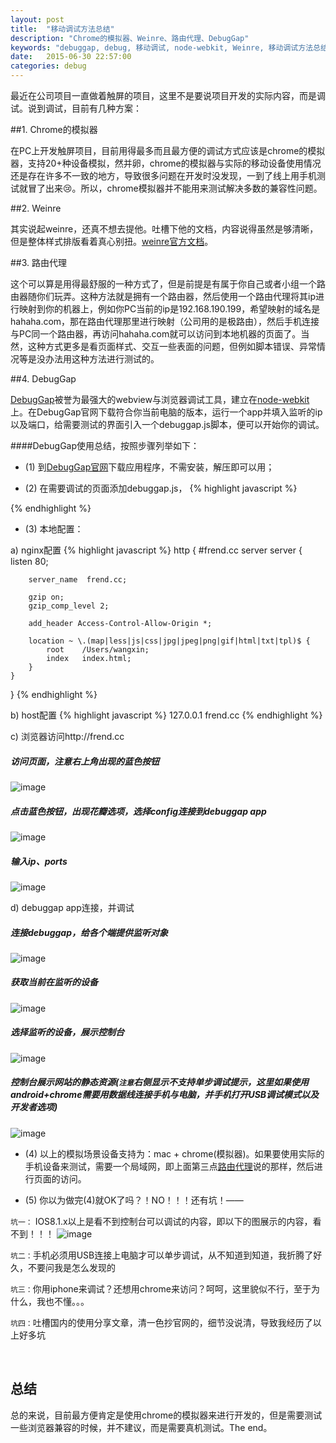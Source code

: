 ```yaml
---
layout: post
title:  "移动调试方法总结"
description: "Chrome的模拟器、Weinre、路由代理、DebugGap"
keywords: "debuggap, debug, 移动调试, node-webkit, Weinre, 移动调试方法总结"
date:   2015-06-30 22:57:00
categories: debug
---
```


最近在公司项目一直做着触屏的项目，这里不是要说项目开发的实际内容，而是调试。说到调试，目前有几种方案：

##1. Chrome的模拟器

在PC上开发触屏项目，目前用得最多而且最方便的调试方式应该是chrome的模拟器，支持20+种设备模拟，然并卵，chrome的模拟器与实际的移动设备使用情况还是存在许多不一致的地方，导致很多问题在开发时没发现，一到了线上用手机测试就冒了出来😢。所以，chrome模拟器并不能用来测试解决多数的兼容性问题。

##2. Weinre

其实说起weinre，还真不想去提他。吐槽下他的文档，内容说得虽然是够清晰，但是整体样式排版看着真心别扭。[weinre官方文档](http://people.apache.org/~pmuellr/weinre/docs/latest/)。

##3. 路由代理

这个可以算是用得最舒服的一种方式了，但是前提是有属于你自己或者小组一个路由器随你们玩弄。这种方法就是拥有一个路由器，然后使用一个路由代理将其ip进行映射到你的机器上，例如你PC当前的ip是192.168.190.199，希望映射的域名是hahaha.com，那在路由代理那里进行映射（公司用的是极路由），然后手机连接与PC同一个路由器，再访问hahaha.com就可以访问到本地机器的页面了。当然，这种方式更多是看页面样式、交互一些表面的问题，但例如脚本错误、异常情况等是没办法用这种方法进行测试的。

##4. DebugGap

[DebugGap](http://www.debuggap.com/)被誉为最强大的webview与浏览器调试工具，建立在[node-webkit](https://github.com/nwjs/nw.js)上。在DebugGap官网下载符合你当前电脑的版本，运行一个app并填入监听的ip以及端口，给需要测试的界面引入一个debuggap.js脚本，便可以开始你的调试。

####DebugGap使用总结，按照步骤列举如下：

- (1) 到[DebugGap官网](http://www.debuggap.com/)下载应用程序，不需安装，解压即可以用；

- (2) 在需要调试的页面添加debuggap.js，
{% highlight javascript %}
<script src="//frend.cc/debug/debuggap.js"></script>
{% endhighlight %}

- (3) 本地配置：

a) nginx配置
{% highlight javascript %}
http {
    #frend.cc server
    server {
        listen       80;

        server_name  frend.cc;

        gzip on;
        gzip_comp_level 2;

        add_header Access-Control-Allow-Origin *;
		
        location ~ \.(map|less|js|css|jpg|jpeg|png|gif|html|txt|tpl)$ {
            root    /Users/wangxin;
            index   index.html;
        }
    }
}
{% endhighlight %}

b) host配置
{% highlight javascript %}
127.0.0.1   frend.cc
{% endhighlight %}

c) 浏览器访问http://frend.cc
<br/>

##### 访问页面，注意右上角出现的蓝色按钮
![image](https://frender.github.io/blog/images/post/debuggap/browser-step1.png)

##### 点击蓝色按钮，出现花瓣选项，选择config连接到debuggap app
![image](https://frender.github.io/blog/images/post/debuggap/browser-step2.png) 

##### 输入ip、ports
![image](https://frender.github.io/blog/images/post/debuggap/browser-step3.png)

d) debuggap app连接，并调试
<br/>

##### 连接debuggap，给各个端提供监听对象
![image](https://frender.github.io/blog/images/post/debuggap/debuggap-step1.png) 

##### 获取当前在监听的设备
![image](https://frender.github.io/blog/images/post/debuggap/debuggap-step2.png) 

##### 选择监听的设备，展示控制台
![image](https://frender.github.io/blog/images/post/debuggap/debuggap-step3.png)

##### 控制台展示网站的静态资源(`注意`右侧显示不支持单步调试提示，这里如果使用android+chrome需要用数据线连接手机与电脑，并手机打开USB调试模式以及开发者选项)
![image](https://frender.github.io/blog/images/post/debuggap/debuggap-step4.png) 

- (4) 以上的模拟场景设备支持为：mac + chrome(模拟器)。如果要使用实际的手机设备来测试，需要一个局域网，即上面第三点[路由代理](#路由代理)说的那样，然后进行页面的访问。

- (5) 你以为做完(4)就OK了吗？！NO！！！还有坑！—— 

`坑一：` IOS8.1.x以上是看不到控制台可以调试的内容，即以下的图展示的内容，看不到！！！
![image](https://frender.github.io/blog/images/post/debuggap/debuggap-step3.png) 

`坑二：`手机必须用USB连接上电脑才可以单步调试，从不知道到知道，我折腾了好久，不要问我是怎么发现的

`坑三：`你用iphone来调试？还想用chrome来访问？呵呵，这里貌似不行，至于为什么，我也不懂。。。

`坑四：`吐槽国内的使用分享文章，清一色抄官网的，细节没说清，导致我经历了以上好多坑

<br/>

## 总结

总的来说，目前最方便肯定是使用chrome的模拟器来进行开发的，但是需要测试一些浏览器兼容的时候，并不建议，而是需要真机测试。The end。


